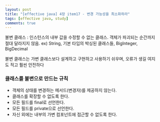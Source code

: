 ```yaml
---
layout: post
title: "[effective java] 4장 item17 - 변경 가능성을 최소화하라"
tags: [effective java, study]
comments: true
---
```


불변 클래스
: 인스턴스의 내부 값을 수정할 수 없는 클래스. 객체가 파괴되는 순간까지 절대 달라지지 않음.
ex) String, 기본 타입의 박싱된 클래스들, BigInteger, BigDecimal

불변 클래스는 가변 클래스보다 설계하고 구현하고 사용하기 쉬우며, 오류가 생길 여지도 적고 훨씬 안전하다

### 클래스를 불변으로 만드는 규칙

- 객체의 상태를 변경하는 메서드(변경자)를 제공하지 않는다.
- 클래스를 확장할 수 없도록 한다.
- 모든 필드를 final로 선언한다.
- 모든 필드를 private으로 선언한다.
- 자신 외에는 내부의 가변 컴포넌트에 접근할 수 없도록 한다.
